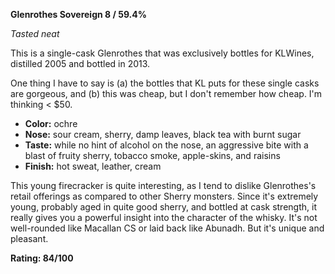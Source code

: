 ﻿**Glenrothes Sovereign 8 / 59.4%**

*Tasted neat*

This is a single-cask Glenrothes that was exclusively bottles for KLWines, distilled 2005 and bottled in 2013.

One thing I have to say is (a) the bottles that KL puts for these single casks are gorgeous, and (b) this was cheap, but I don't remember how cheap.  I'm thinking < $50.

* **Color:** ochre
* **Nose:** sour cream, sherry, damp leaves, black tea with burnt sugar
* **Taste:** while no hint of alcohol on the nose, an aggressive bite with a blast of fruity sherry, tobacco smoke, apple-skins, and raisins
* **Finish:** hot sweat, leather, cream

This young firecracker is quite interesting, as I tend to dislike Glenrothes's retail offerings as compared to other Sherry monsters.  Since it's extremely young, probably aged in quite good sherry, and bottled at cask strength, it really gives you a powerful insight into the character of the whisky.  It's not well-rounded like Macallan CS or laid back like Abunadh.  But it's unique and pleasant.

**Rating: 84/100**